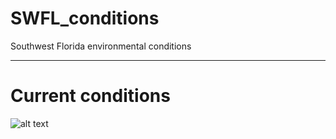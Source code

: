 # SWFL_conditions
Southwest Florida environmental conditions

---

# Current conditions

![alt text](https://github.com/imaginaryfish/SWFL_conditions/blob/master/figures/hycom_bottom_now.png "Current conditions")
